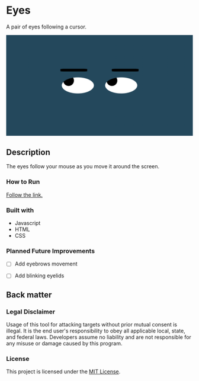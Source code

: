 # Eyes

A pair of eyes following a cursor.
  
![Eyes Screenshot](https://github.com/veraphipps01/eyes/blob/main/Screen.png?raw=true)

## Description
The eyes follow your mouse as you move it around the screen. 

### How to Run
<a href="https://veraphipps01.github.io/eyes/eyes.html">Follow the link. </a>

### Built with
- Javascript
- HTML
- CSS

### Planned Future Improvements
- [ ] Add eyebrows movement
- [ ] Add blinking eyelids


## Back matter

### Legal Disclaimer
Usage of this tool for attacking targets without prior mutual consent is illegal. It is the end user's responsibility to obey all applicable local, state, and federal laws. Developers assume no liability and are not responsible for any misuse or damage caused by this program.


### License
This project is licensed under the [MIT License](LICENSE).

